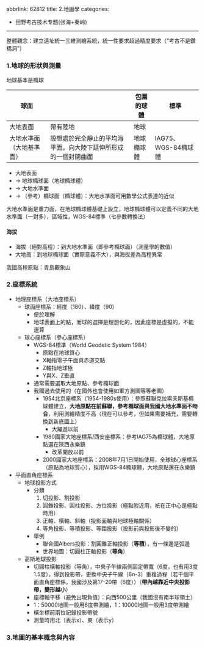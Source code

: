 abbrlink: 62812
title: 2.地圖學
categories:
  - 田野考古技术专题(张海+秦岭)
---
整體觀念：建立遺址統一三維測繪系統，統一性要求超過精度要求（“考古不是鑽橋洞”）

### 1.地球的形狀與測量

地球基本是橢球

|球面||包圍的球體|標準|
|-|-|-|-|
|大地表面|帶有陸地|地球||
|大地水準面（大地基準面）|設想處於完全靜止的平均海平面，向大陸下延伸所形成的一個封閉曲面|地球橢球體|IAG75、WGS-84橢球體|

- 大地表面
- → 地球橢球面（地球橢球體）
- → 大地水準面
- → （參考）橢球面（橢球體）：大地水準面可用數學公式表達的近似

大地水準面是重力面，在地球橢球體基礎上設立，地球橢球體可以定義不同的大地水準面（一對多），區域性，WGS-84標準（七參數轉換法）

#### 海拔

- 海拔（絕對高程）：到大地水準面（即參考橢球面）（測量學的數值）
- 大地高：到地球橢球面（實際意義不大），與海拔差為高程異常

我國高程原點：青島觀象山

### 2.座標系統

- 地理座標系（大地座標系）
	- 球面座標系：經度（180）、緯度（90）
		- 便於理解
		- 地球表面上的點，而球的選擇是理想化的，因此座標是虛擬的，不能運算
	- 球心座標系（參心座標系）
		- WGS-84標準（World Geodetic System 1984）
			- 原點在地球質心
			- X軸指零子午面與赤道交點
			- Z軸指地球極
			- Y與X、Z垂直
		- 通常需要選取大地原點、參考橢球面
		- 我國過去使用的（在國外也會使用如軍方測圖等等老圖）
			- 1954北京座標系（1954-1980s使用）：參照蘇聯克拉索夫斯基橢球體建立，**大地原點在前蘇聯，參考橢球面與我國大地水準面不吻合**，利用測繪精度不高（現在可以參考，但如果需要補充，需要轉換到新底圖上）
				- 大躍進以前
			- 1980國家大地座標系/西安座標系：參考IAG75為橢球體，大地原點選在陝西永樂鎮
				- 改革開放以前
			- 2000國家大地座標系：2008年7月1日開始使用，全球球心座標系（原點為地球質心），採用WGS-84橢球體，大地原點還在永樂鎮
- 平面直角座標系
	- 地球投影方式
		- 分類
			1. 切投影、割投影
			2. 圓錐投影、圓柱投影、方位投影（極點附近用，衹在正中心是極點時用）
			3. 正軸、橫軸、斜軸（投影面軸與地球極軸關係）
			4. 等角投影、等積投影、等距投影（投影前與投影後不變的）
		- 舉例
			- 聯合國Albers投影：割圓錐正軸投影（**等積**），有一條邊是弧邊
			- 世界地圖：切圓柱正軸投影（**等角**）
	- 高斯地球投影
		- 切圓柱橫軸投影（等角），中央子午線兩側固定帶寬（6度，也有用3度 1.5度），得到投影帶，更換中央子午線（6n-3）重複過程（若干個平面直角座標係，我國涉及第17-20帶（6度））（**帶內越靠近中央投影帶，變形越小**）
		- 座標軸平移（避免出現負值）：向西500公里（我國沒有南半球領土）
		- 1：50000地圖一般用6度帶測繪，1：10000地圖一般用3度帶測繪
		- 橫坐標前兩位記錄投影帶號
		- 測量時用北（表示x）、東（表示y）

### 3.地圖的基本概念與內容